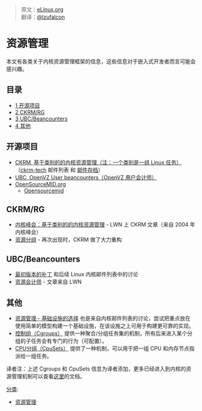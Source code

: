 > 原文：[eLinux.org](http://eLinux.org/Resource_Management "http://eLinux.org/Resource_Management") <br/>
> 翻译：[@lzufalcon](https://github.com/lzufalcon)

# 资源管理

本文有各类关于内核资源管理框架的信息，这些信息对于嵌入式开发者而言可能会感兴趣。

## 目录

-   [1 开源项目](#open-source-projects)
-   [2 CKRM/RG](#ckrm-rg)
-   [3 UBC/Beancounters](#ubc-beancounters)
-   [4 其他](#additional-resources)

## 开源项目

-   [CKRM, 基于类别的的内核资源管理（注：一个类别是一组 Linux 任务）](http://ckrm.sourceforge.net)（[ckrm-tech](https://lists.sourceforge.net/lists/listinfo/ckrm-tech) 邮件列表 和 [邮件存档](http://sourceforge.net/mailarchive/forum.php?forum=ckrm-tech)）
-   [UBC, OpenVZ User beancounters（OpenVZ 用户会计师）](http://wiki.openvz.org/Category:UBC)
-   [OpenSourceMID.org](http://www.opensourcemid.org)
    -   [Opensourcemid](../.././dev_portals/Hardware_Hacking/Opensourcemid/Opensourcemid.md "Opensourcemid")

## CKRM/RG

-   [内核峰会：基于类别的的内核资源管理](http://lwn.net/Articles/94573/) - LWN 上 CKRM 文章（来自 2004 年内核峰会）
-   [资源分组](http://lwn.net/Articles/181857/) - 再次出现时，CKRM 做了大力重构

## UBC/Beancounters

-   [最初版本的补丁](http://article.gmane.org/gmane.linux.kernel/437312) 和后续 Linux 内核邮件列表中的讨论
-   [资源会计师](http://lwn.net/Articles/197433/) - 文章来自 LWN

## 其他

-   [资源管理 - 基础设施的选择](http://lkml.org/lkml/2006/10/30/49) 也是来自内核邮件列表的讨论，尝试把重点放在使用简单的模型构建一个基础设施，在该设施之上可用于构建更可靠的实现。
-   [控制组（Cgroups）](https://www.kernel.org/doc/Documentation/cgroups/cgroups.txt) 提供一种聚合/分组任务集的机制，所有后来进入某个分组的子任务会有专门的行为（可配置）。
-   [CPU分组（CpuSets）](https://www.kernel.org/doc/Documentation/cgroups/cpusets.txt) 提供了一种机制，可以用于把一组 CPU 和内存节点指派给一组任务。

译者注：上述 Cgroups 和 CpuSets 信息为译者添加，更多已经进入到内核的资源管理机制可以查看[这里](https://www.kernel.org/doc/Documentation/cgroups/)的文档。


[分类](http://eLinux.org/Special:Categories "Special:Categories"):

-   [资源管理](http://eLinux.org/Category:Resource_Management "Category:Resource Management")

